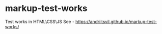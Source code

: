 # markup-test-works
Test works in HTML\CSS\JS
See - https://andriitsvil.github.io/markup-test-works/
